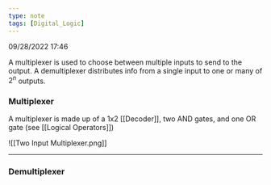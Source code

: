 ```yaml
---
type: note
tags: [Digital_Logic]
---
```

09/28/2022 17:46

  

A multiplexer is used to choose between multiple inputs to send to the output.
A demultiplexer distributes info from a single input to one or many of $2^n$ outputs. 

### Multiplexer
A multiplexer is made up of a 1x2 [[Decoder]], two AND gates, and one OR gate (see [[Logical Operators]])

![[Two Input Multiplexer.png]]

---

### Demultiplexer
